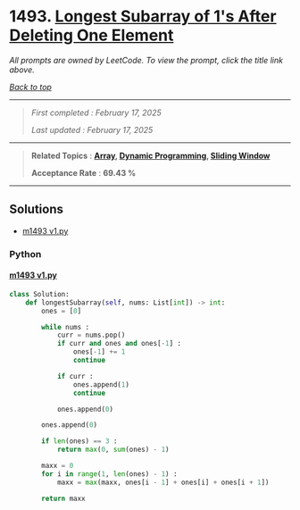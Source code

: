# 1493. [Longest Subarray of 1's After Deleting One Element](<https://leetcode.com/problems/longest-subarray-of-1s-after-deleting-one-element>)

*All prompts are owned by LeetCode. To view the prompt, click the title link above.*

*[Back to top](<../README.md>)*

------

> *First completed : February 17, 2025*
>
> *Last updated : February 17, 2025*

------

> **Related Topics** : **[Array](<by_topic/Array.md>), [Dynamic Programming](<by_topic/Dynamic Programming.md>), [Sliding Window](<by_topic/Sliding Window.md>)**
>
> **Acceptance Rate** : **69.43 %**

------

## Solutions

- [m1493 v1.py](<../my-submissions/m1493 v1.py>)
### Python
#### [m1493 v1.py](<../my-submissions/m1493 v1.py>)
```Python
class Solution:
    def longestSubarray(self, nums: List[int]) -> int:
        ones = [0]

        while nums :
            curr = nums.pop()
            if curr and ones and ones[-1] :
                ones[-1] += 1
                continue

            if curr :
                ones.append(1)
                continue

            ones.append(0)

        ones.append(0)

        if len(ones) == 3 :
            return max(0, sum(ones) - 1)

        maxx = 0
        for i in range(1, len(ones) - 1) :
            maxx = max(maxx, ones[i - 1] + ones[i] + ones[i + 1])

        return maxx

```

